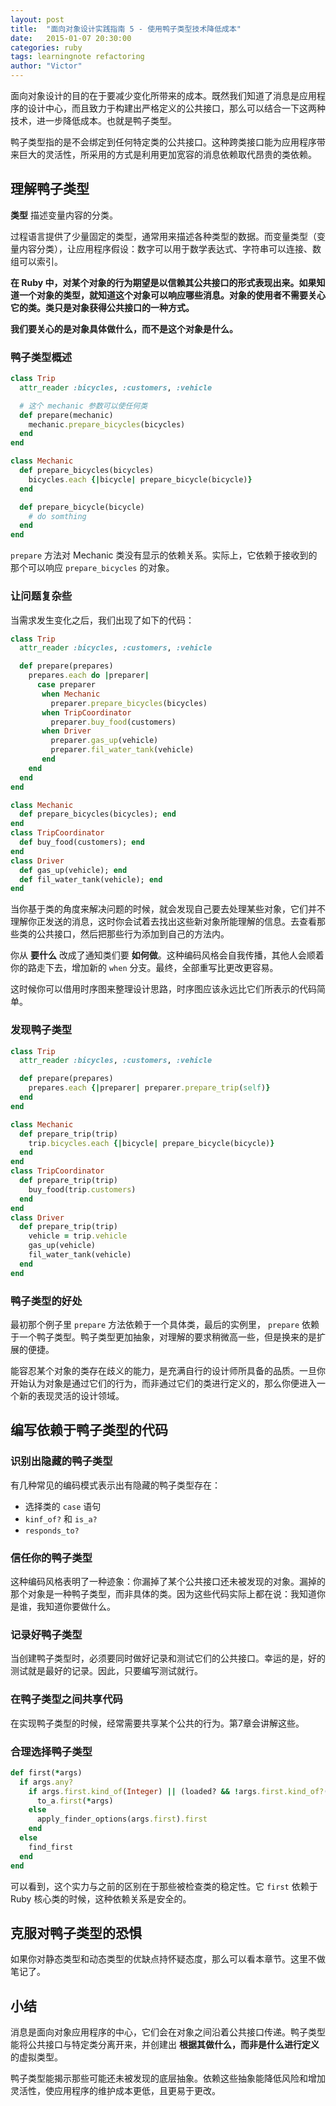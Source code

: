 ```yaml
---
layout: post
title:  "面向对象设计实践指南 5 - 使用鸭子类型技术降低成本"
date:   2015-01-07 20:30:00
categories: ruby
tags: learningnote refactoring
author: "Victor"
---
```


面向对象设计的目的在于要减少变化所带来的成本。既然我们知道了消息是应用程序的设计中心，而且致力于构建出严格定义的公共接口，那么可以结合一下这两种技术，进一步降低成本。也就是鸭子类型。

鸭子类型指的是不会绑定到任何特定类的公共接口。这种跨类接口能为应用程序带来巨大的灵活性，所采用的方式是利用更加宽容的消息依赖取代昂贵的类依赖。

## 理解鸭子类型

**类型** 描述变量内容的分类。

过程语言提供了少量固定的类型，通常用来描述各种类型的数据。而变量类型（变量内容分类），让应用程序假设：数字可以用于数学表达式、字符串可以连接、数组可以索引。

**在 Ruby 中，对某个对象的行为期望是以信赖其公共接口的形式表现出来。如果知道一个对象的类型，就知道这个对象可以响应哪些消息。对象的使用者不需要关心它的类。类只是对象获得公共接口的一种方式。**

**我们要关心的是对象具体做什么，而不是这个对象是什么。**

### 鸭子类型概述

```ruby
class Trip
  attr_reader :bicycles, :customers, :vehicle

  # 这个 mechanic 参数可以使任何类
  def prepare(mechanic)
    mechanic.prepare_bicycles(bicycles)
  end
end

class Mechanic
  def prepare_bicycles(bicycles)
    bicycles.each {|bicycle| prepare_bicycle(bicycle)}
  end

  def prepare_bicycle(bicycle)
    # do somthing
  end
end
```

``prepare`` 方法对 Mechanic 类没有显示的依赖关系。实际上，它依赖于接收到的那个可以响应 ``prepare_bicycles`` 的对象。

### 让问题复杂些

当需求发生变化之后，我们出现了如下的代码：

```ruby
class Trip
  attr_reader :bicycles, :customers, :vehicle

  def prepare(prepares)
    prepares.each do |preparer|
      case preparer
       when Mechanic
         preparer.prepare_bicycles(bicycles)
       when TripCoordinator
         preparer.buy_food(customers)
       when Driver
         preparer.gas_up(vehicle)
         preparer.fil_water_tank(vehicle)
       end
    end
  end
end

class Mechanic
  def prepare_bicycles(bicycles); end
end
class TripCoordinator
  def buy_food(customers); end
end
class Driver
  def gas_up(vehicle); end
  def fil_water_tank(vehicle); end
end
```

当你基于类的角度来解决问题的时候，就会发现自己要去处理某些对象，它们并不理解你正发送的消息，这时你会试着去找出这些新对象所能理解的信息。去查看那些类的公共接口，然后把那些行为添加到自己的方法内。

你从 **要什么** 改成了通知类们要 **如何做**。这种编码风格会自我传播，其他人会顺着你的路走下去，增加新的 ``when`` 分支。最终，全部重写比更改更容易。

这时候你可以借用时序图来整理设计思路，时序图应该永远比它们所表示的代码简单。

### 发现鸭子类型

```ruby
class Trip
  attr_reader :bicycles, :customers, :vehicle

  def prepare(prepares)
    prepares.each {|preparer| preparer.prepare_trip(self)}
  end
end

class Mechanic
  def prepare_trip(trip)
    trip.bicycles.each {|bicycle| prepare_bicycle(bicycle)}
  end
end
class TripCoordinator
  def prepare_trip(trip)
    buy_food(trip.customers)
  end
end
class Driver
  def prepare_trip(trip)
    vehicle = trip.vehicle
    gas_up(vehicle)
    fil_water_tank(vehicle)
  end
end
```

### 鸭子类型的好处

最初那个例子里 ``prepare`` 方法依赖于一个具体类，最后的实例里， ``prepare`` 依赖于一个鸭子类型。鸭子类型更加抽象，对理解的要求稍微高一些，但是换来的是扩展的便捷。

能容忍某个对象的类存在歧义的能力，是充满自行的设计师所具备的品质。一旦你开始认为对象是通过它们的行为，而非通过它们的类进行定义的，那么你便进入一个新的表现灵活的设计领域。

## 编写依赖于鸭子类型的代码

### 识别出隐藏的鸭子类型

有几种常见的编码模式表示出有隐藏的鸭子类型存在：

* 选择类的 ``case`` 语句
* ``kinf_of?`` 和 ``is_a?``
* ``responds_to?``

### 信任你的鸭子类型

这种编码风格表明了一种迹象：你漏掉了某个公共接口还未被发现的对象。漏掉的那个对象是一种鸭子类型，而非具体的类。因为这些代码实际上都在说：我知道你是谁，我知道你要做什么。

### 记录好鸭子类型

当创建鸭子类型时，必须要同时做好记录和测试它们的公共接口。幸运的是，好的测试就是最好的记录。因此，只要编写测试就行。

### 在鸭子类型之间共享代码

在实现鸭子类型的时候，经常需要共享某个公共的行为。第7章会讲解这些。

### 合理选择鸭子类型

```ruby
def first(*args)
  if args.any?
    if args.first.kind_of(Integer) || (loaded? && !args.first.kind_of?(Hash))
      to_a.first(*args)
    else
      apply_finder_options(args.first).first
    end
  else
    find_first
  end
end
```

可以看到，这个实力与之前的区别在于那些被检查类的稳定性。它 ``first`` 依赖于 Ruby 核心类的时候，这种依赖关系是安全的。

## 克服对鸭子类型的恐惧

如果你对静态类型和动态类型的优缺点持怀疑态度，那么可以看本章节。这里不做笔记了。

## 小结

消息是面向对象应用程序的中心，它们会在对象之间沿着公共接口传递。鸭子类型能将公共接口与特定类分离开来，并创建出 **根据其做什么，而非是什么进行定义** 的虚拟类型。

鸭子类型能揭示那些可能还未被发现的底层抽象。依赖这些抽象能降低风险和增加灵活性，使应用程序的维护成本更低，且更易于更改。
